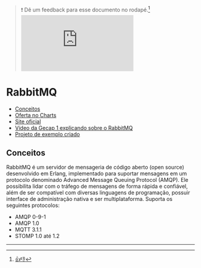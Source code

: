 > :exclamation: Dê um feedback para esse documento no rodapé.[^1]
![](https://eni.bb.com.br/eni1/matomo.php?idsite=469&amp;rec=1&amp;url=https://fontes.intranet.bb.com.br/dev/publico/roteiros/-/blob/master/brokers-integracao/rabbitmq/rabbitmq.md&amp;action_name=brokers-integracao/rabbitmq/rabbitmq.md)

# RabbitMQ

- [Conceitos](#conceitos)
- [Oferta no Charts](https://charts.nuvem.bb.com.br/charts/bb-cloud/rabbitmq-ha)
- [Site oficial](https://www.rabbitmq.com/)
- [Vídeo da Gecap 1 explicando sobre o RabbitMQ](https://banco365-my.sharepoint.com/:v:/g/personal/felipewind_bb_com_br/EYCr2XLL0x5ArtFMhLWpR68BRV4wkO4sYfG8FLu3tWmlNA)
- [Projeto de exemplo criado](https://fontes.intranet.bb.com.br/dev/publico/exemplos/rabbitmq-quarkus-exemplo)

## Conceitos

RabbitMQ é um servidor de mensageria de código aberto (open source) desenvolvido em Erlang, implementado para suportar mensagens em um protocolo denominado Advanced Message Queuing Protocol (AMQP). Ele possibilita lidar com o tráfego de mensagens de forma rápida e confiável, além de ser compatível com diversas linguagens de programação, possuir interface de administração nativa e ser multiplataforma. Suporta os seguintes protocolos:

- AMQP 0-9-1
- AMQP 1.0
- MQTT 3.1.1
- STOMP 1.0 até 1.2



---
[^1]: [👍👎](http://feedback.dev.intranet.bb.com.br/?origem=roteiros&url_origem=fontes.intranet.bb.com.br/dev/publico/roteiros/-/blob/master/brokers-integracao/rabbitmq/rabbitmq.md&internalidade=brokers-integracao/rabbitmq/rabbitmq)

